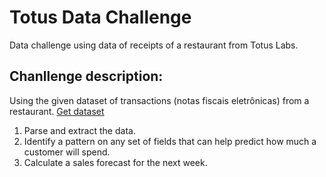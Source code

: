 # Totus Data Challenge
Data challenge using data of receipts of a restaurant from Totus Labs.

## Chanllenge description: 

Using the given dataset of transactions (notas fiscais eletrônicas) from a restaurant. [Get dataset](https://github.com/TOTVS/MDMStatic/blob/master/code-challenge/TOTVS%20Labs%20-%20AI%20Challenge%20-%20Dataset.zip?raw=true )

1. Parse and extract the data.
2. Identify a pattern on any set of fields that can help predict how much a customer will spend.
3. Calculate a sales forecast for the next week.
